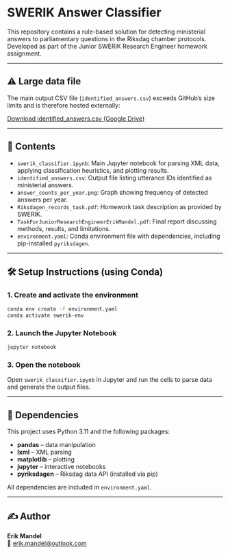 # SWERIK Answer Classifier

This repository contains a rule-based solution for detecting ministerial answers to parliamentary questions in the Riksdag chamber protocols. Developed as part of the Junior SWERIK Research Engineer homework assignment.

---

## ⚠️ Large data file

The main output CSV file (`identified_answers.csv`) exceeds GitHub’s size limits and is therefore hosted externally:

[Download identified_answers.csv (Google Drive)](https://drive.google.com/file/d/1NUUQoZ4PN9QTEwMB8oEQr6_rfDbu9z5m/view?usp=sharing)

---

## 📁 Contents

- `swerik_classifier.ipynb`: Main Jupyter notebook for parsing XML data, applying classification heuristics, and plotting results.
- `identified_answers.csv`: Output file listing utterance IDs identified as ministerial answers.
- `answer_counts_per_year.png`: Graph showing frequency of detected answers per year.
- `Riksdagen_records_task.pdf`: Homework task description as provided by SWERIK.
- `TaskForJuniorResearchEngineerErikMandel.pdf`: Final report discussing methods, results, and limitations.
- `environment.yaml`: Conda environment file with dependencies, including pip-installed `pyriksdagen`.

---


## 🛠️ Setup Instructions (using Conda)

### 1. Create and activate the environment

```bash
conda env create -f environment.yaml
conda activate swerik-env
```

### 2. Launch the Jupyter Notebook

```bash
jupyter notebook
```

### 3. Open the notebook

Open `swerik_classifier.ipynb` in Jupyter and run the cells to parse data and generate the output files.

---

## 🧰 Dependencies

This project uses Python 3.11 and the following packages:

- **pandas** – data manipulation  
- **lxml** – XML parsing  
- **matplotlib** – plotting  
- **jupyter** – interactive notebooks  
- **pyriksdagen** – Riksdag data API (installed via pip)

All dependencies are included in `environment.yaml`.

---

## ✍️ Author

**Erik Mandel**  
📧 [erik.mandel@outlook.com](mailto:erik.mandel@outlook.com)
